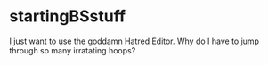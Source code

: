 # startingBSstuff
I just want to use the goddamn Hatred Editor. Why do I have to jump through so many irratating hoops?
